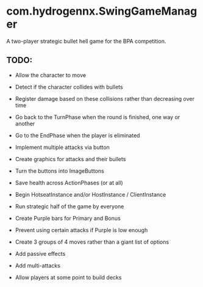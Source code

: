 # com.hydrogennx.SwingGameManager
A two-player strategic bullet hell game for the BPA competition.

## TODO:
 * Allow the character to move
 * Detect if the character collides with bullets
 * Register damage based on these collisions rather than decreasing over time
 * Go back to the TurnPhase when the round is finished, one way or another
 * Go to the EndPhase when the player is eliminated
 * Implement multiple attacks via button
 * Create graphics for attacks and their bullets
 * Turn the buttons into ImageButtons
 * Save health across ActionPhases (or at all)
 * Begin HotseatInstance and/or HostInstance / ClientInstance

 * Run strategic half of the game by everyone
 * Create Purple bars for Primary and Bonus
 * Prevent using certain attacks if Purple is low enough
 * Create 3 groups of 4 moves rather than a giant list of options
 * Add passive effects
 * Add multi-attacks
 * Allow players at some point to build decks
